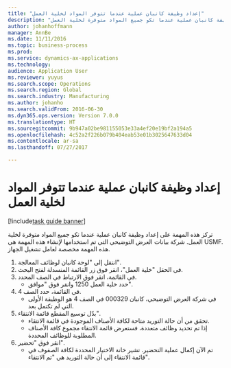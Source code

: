 ```yaml
--- 
title: "إعداد وظيفة كانبان عملية عندما تتوفر المواد لخلية العمل"
description: "تركز هذه المهمة على إعداد وظيفة كانبان عملية عندما تكو جميع المواد متوفرة لخلية العمل."
author: johanhoffmann
manager: AnnBe
ms.date: 11/11/2016
ms.topic: business-process
ms.prod: 
ms.service: dynamics-ax-applications
ms.technology: 
audience: Application User
ms.reviewer: yuyus
ms.search.scope: Operations
ms.search.region: Global
ms.search.industry: Manufacturing
ms.author: johanho
ms.search.validFrom: 2016-06-30
ms.dyn365.ops.version: Version 7.0.0
ms.translationtype: HT
ms.sourcegitcommit: 9b947a02be981155053e33a4ef20e19bf2a194a5
ms.openlocfilehash: 4c52a2f226b079b404eab53e01b3025647633d04
ms.contentlocale: ar-sa
ms.lasthandoff: 07/27/2017

---
```

# <a name="prepare-a-process-kanban-job-when-materials-are-available-for-the-work-cell"></a>إعداد وظيفة كانبان عملية عندما تتوفر المواد لخلية العمل

[!include[task guide banner](../../includes/task-guide-banner.md)]

تركز هذه المهمة على إعداد وظيفة كانبان عملية عندما تكو جميع المواد متوفرة لخلية العمل. شركة بيانات العرض التوضيحي التي تم استخدامها لإنشاء هذه المهمة هي USMF.‬ هذه المهمة مخصصة لعامل تشغيل الجهاز.

1. انتقل إلى "‏‫لوحة كانبان لوظائف المعالجة‬".
2. في الحقل "خلية العمل"، انقر فوق زر القائمة المنسدلة لفتح البحث.
3. في القائمة، انقر فوق الارتباط في الصف المحدد.
    * حدد خلية العمل 1250 وانقر فوق "موافق".  
4. في القائمة، حدد الصف 4.
    * في شركة العرض التوضيحي، كانبان 000329 في الصف 4 هو الوظيفة الأولى التي لم تكتمل بعد.  
5. بدّل توسيع المقطع قائمة الانتقاء".
    * تحقق من أن حالة التوريد متاحة لكافة الأصناف الموجودة في قائمة الانتقاء.  
    * إذا تم تحديد وظائف متعددة، فستعرض قائمة الانتقاء مجموع كافة الأصناف المطلوبة للوظائف المحددة.  
6. انقر فوق "تحضير‬".
    * تم الآن إكمال عملية التحضير. تشير خانة الاختيار المحددة لكافة الصفوف في قائمة الانتقاء إلى أن حالة التوريد هي "تم الانتقاء".  


